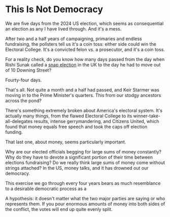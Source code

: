 # This Is Not Democracy

We are five days from the 2024 US election, which seems as consequential an election as any I have lived through. And it's a mess. 

After two and a half years of campaigning, primaries and endless fundraising, the pollsters tell us it's a coin toss: either side could win the Electoral College. It's a convicted felon vs. a prosecutor, and it's a coin toss. 

For a reality check, do you know how many days passed from the day when Rishi Sunak called a [snap election](https://en.wikipedia.org/wiki/2024_United_Kingdom_general_election) in the UK to the day he had to move out of 10 Downing Street? 

Fourty-four days. 

That's all. Not quite a month and a half had passed, and Keir Starmer was moving in to the Prime Minister's quarters. This from our stodgy ancestors across the pond? 

There's something extremely broken about America's electoral system. It's actually many things, from the flawed Electoral College to its winner-take-all-delegates results, intense gerrymandering, and Citizens United, which found that money equals free speech and took the caps off election funding. 

That last one, about money, seems particularly important. 

Why are our elected officials begging for large sums of money constantly? Why do they have to devote a significant portion of their time between elections fundraising? Do we really think large sums of money come without strings attached? In the US, money talks, and it has drowned out our democracy. 

This exercise we go through every four years bears as much resemblance to a desirable democratic process as a 

A hypothesis: it doesn't matter what the two major parties are saying or who represents them. If you pour enormous amounts of money into both sides of the conflict, the votes will end up quite evenly split. 


